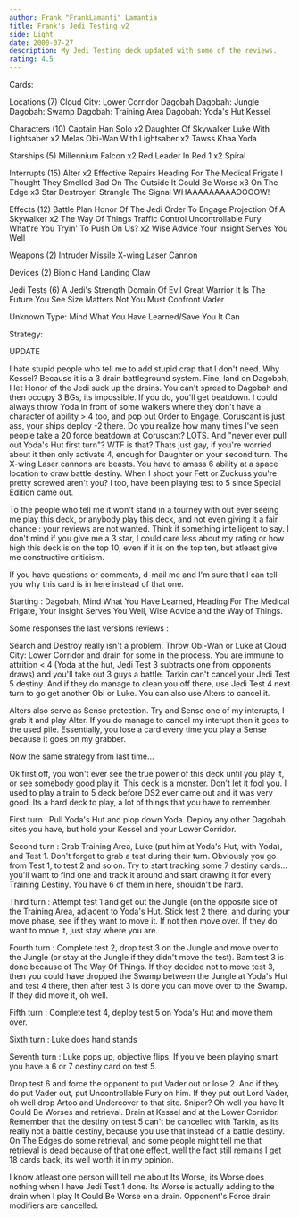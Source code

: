 ```yaml
---
author: Frank "FrankLamanti" Lamantia
title: Frank's Jedi Testing v2
side: Light
date: 2000-07-27
description: My Jedi Testing deck updated with some of the reviews.
rating: 4.5
---
```

Cards: 

Locations (7)
Cloud City: Lower Corridor
Dagobah
Dagobah: Jungle
Dagobah: Swamp
Dagobah: Training Area
Dagobah: Yoda's Hut
Kessel

Characters (10)
Captain Han Solo  x2
Daughter Of Skywalker
Luke With Lightsaber  x2
Melas
Obi-Wan With Lightsaber  x2
Tawss Khaa
Yoda

Starships (5)
Millennium Falcon  x2
Red Leader In Red 1  x2
Spiral

Interrupts (15)
Alter  x2
Effective Repairs
Heading For The Medical Frigate
I Thought They Smelled Bad On The Outside
It Could Be Worse  x3
On The Edge  x3
Star Destroyer!
Strangle
The Signal
WHAAAAAAAAAOOOOW!

Effects (12)
Battle Plan
Honor Of The Jedi
Order To Engage
Projection Of A Skywalker  x2
The Way Of Things
Traffic Control
Uncontrollable Fury
What're You Tryin' To Push On Us?  x2
Wise Advice
Your Insight Serves You Well

Weapons (2)
Intruder Missile
X-wing Laser Cannon

Devices (2)
Bionic Hand
Landing Claw

Jedi Tests (6)
A Jedi's Strength
Domain Of Evil
Great Warrior
It Is The Future You See
Size Matters Not
You Must Confront Vader

Unknown Type:
Mind What You Have Learned/Save You It Can



Strategy: 

UPDATE

I hate stupid people who tell me to add stupid crap that I don't need.  Why Kessel?  Because it is a 3 drain battleground system.  Fine, land on Dagobah, I let Honor of the Jedi suck up the drains.	You can't spread to Dagobah and then occupy 3 BGs, its impossible.  If you do, you'll get beatdown.  I could always throw Yoda in front of some walkers where they don't have a character of ability > 4 too, and pop out Order to Engage.  Coruscant is just ass, your ships deploy -2 there.  Do you realize how many times I've seen people take a 20 force beatdown at Coruscant?  LOTS.  And "never ever pull out Yoda's Hut first turn"?  WTF is that?  Thats just gay, if you're worried about it then only activate 4, enough for Daughter on your second turn.  The X-wing Laser cannons are beasts.  You have to amass 6 ability at a space location to draw battle destiny.	When I shoot your Fett or Zuckuss you're pretty screwed aren't you?  I too, have been playing test to 5 since Special Edition came out.

To the people who tell me it won't stand in a tourney with out ever seeing me play this deck, or anybody play this deck, and not even giving it a fair chance : your reviews are not wanted.  Think if something intelligent to say.  I don't mind if you give me a 3 star, I could care less about my rating or how high this deck is on the top 10, even if it is on the top ten, but atleast give me constructive criticism.

If you have questions or comments, d-mail me and I'm sure that I can tell you why this card is in here instead of that one.

Starting : Dagobah, Mind What You Have Learned, Heading For The Medical Frigate, Your Insight Serves You Well, Wise Advice and the Way of Things.

Some responses the last versions reviews :

Search and Destroy really isn't a problem.  Throw Obi-Wan or Luke at Cloud City: Lower Corridor and drain for some in the process.  You are immune to attrition < 4 (Yoda at the hut, Jedi Test 3 subtracts one from opponents draws) and you'll take out 3 guys a battle.  Tarkin can't cancel your Jedi Test 5 destiny.  And if they do manage to clean you off there, use Jedi Test 4 next turn to go get another Obi or Luke.  You can also use Alters to cancel it.

Alters also serve as Sense protection.	Try and Sense one of my interupts, I grab it and play Alter.  If you do manage to cancel my interupt then it goes to the used pile.  Essentially, you lose a card every time you play a Sense because it goes on my grabber.

Now the same strategy from last time...

Ok first off, you won't ever see the true power of this deck until you play it, or see somebody good play it. This deck is a monster. Don't let it fool you. I used to play a train to 5 deck before DS2 ever came out and it was very good. Its a hard deck to play, a lot of things that you have to remember.

First turn : Pull Yoda's Hut and plop down Yoda. Deploy any other Dagobah sites you have, but hold your Kessel and your Lower Corridor.

Second turn : Grab Training Area, Luke (put him at Yoda's Hut, with Yoda), and Test 1. Don't forget to grab a test during their turn. Obviously you go from Test 1, to test 2 and so on. Try to start tracking some 7 destiny cards... you'll want to find one and track it around and start drawing it for every Training Destiny. You have 6 of them in here, shouldn't be hard.

Third turn : Attempt test 1 and get out the Jungle (on the opposite side of the Training Area, adjacent to Yoda's Hut. Stick test 2 there, and during your move phase, see if they want to move it. If not then move over. If they do want to move it, just stay where you are.

Fourth turn : Complete test 2, drop test 3 on the Jungle and move over to the Jungle (or stay at the Jungle if they didn't move the test). Bam test 3 is done because of The Way Of Things. If they decided not to move test 3, then you could have dropped the Swamp between the Jungle at Yoda's Hut and test 4 there, then after test 3 is done you can move over to the Swamp. If they did move it, oh well.

Fifth turn : Complete test 4, deploy test 5 on Yoda's Hut and move them over.

Sixth turn : Luke does hand stands

Seventh turn : Luke pops up, objective flips. If you've been playing smart you have a 6 or 7 destiny card on test 5.

Drop test 6 and force the opponent to put Vader out or lose 2. And if they do put Vader out, put Uncontrollable Fury on him. If they put out Lord Vader, oh well drop Artoo and Undercover to that site. Sniper? Oh well you have It Could Be Worses and retrieval. Drain at Kessel and at the Lower Corridor. Remember that the destiny on test 5 can't be cancelled with Tarkin, as its really not a battle destiny, because you use that instead of a battle destiny. On The Edges do some retrieval, and some people might tell me that retrieval is dead because of that one effect, well the fact still remains I get 18 cards back, its well worth it in my opinion.

I know atleast one person will tell me about Its Worse, its Worse does nothing when I have Jedi Test 1 done. Its Worse is actually adding to the drain when I play It Could Be Worse on a drain. Opponent's Force drain modifiers are cancelled.
